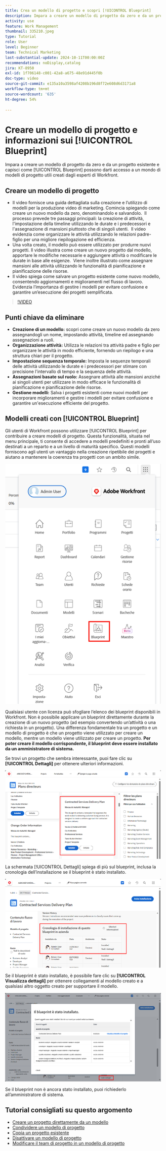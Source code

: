 ```yaml
---
title: Crea un modello di progetto e scopri [!UICONTROL Blueprint]
description: Impara a creare un modello di progetto da zero e da un progetto esistente e comprendi come [!UICONTROL Blueprint] possono darti accesso a un mondo di modelli di progetto utili creati dagli esperti di Workfront.
activity: use
feature: Work Management
thumbnail: 335210.jpeg
type: Tutorial
role: User
level: Beginner
team: Technical Marketing
last-substantial-update: 2024-10-11T00:00:00Z
recommendations: noDisplay,catalog
jira: KT-8950
exl-id: 1f706148-c001-42a8-a675-48e91d445f0b
doc-type: video
source-git-commit: e135a10a3598af4208b196d8f72e608d6d3171a8
workflow-type: tm+mt
source-wordcount: '635'
ht-degree: 54%

---
```


# Creare un modello di progetto e informazioni sui [!UICONTROL Blueprint]


Impara a creare un modello di progetto da zero e da un progetto esistente e capisci come [!UICONTROL Blueprint] possono darti accesso a un mondo di modelli di progetto utili creati dagli esperti di Workfront.

## Creare un modello di progetto

* Il video fornisce una guida dettagliata sulla creazione e l’utilizzo di modelli per la produzione video di marketing. Comincia spiegando come creare un nuovo modello da zero, denominandolo e salvandolo. &#x200B; Il processo prevede tre passaggi principali: la creazione di attività, l&#39;impostazione della timeline utilizzando le durate e i predecessori e l&#39;assegnazione di mansioni piuttosto che di singoli utenti. &#x200B; Il video evidenzia come organizzare le attività utilizzando le relazioni padre-figlio per una migliore riepilogazione ed efficienza. &#x200B;
* Una volta creato, il modello può essere utilizzato per produrre nuovi progetti. Il video illustra come creare un nuovo progetto dal modello, apportare le modifiche necessarie e aggiungere attività o modificare le durate in base alle esigenze. &#x200B; Viene inoltre illustrato come assegnare mansioni alle attività utilizzando le funzionalità di pianificazione e pianificazione delle risorse. &#x200B;
* Il video spiega come salvare un progetto esistente come nuovo modello, consentendo aggiornamenti e miglioramenti nel flusso di lavoro. &#x200B; Evidenzia l’importanza di gestire i modelli per evitare confusione e garantire un’esecuzione dei progetti semplificata. &#x200B;

>[!VIDEO](https://video.tv.adobe.com/v/3415445/?quality=12&learn=on&captions=ita)

## Punti chiave da eliminare

* **Creazione di un modello:** scopri come creare un nuovo modello da zero assegnandogli un nome, impostando attività, timeline ed assegnando assegnazioni a ruoli. &#x200B;
* **Organizzazione attività:** Utilizza le relazioni tra attività padre e figlio per organizzare le attività in modo efficiente, fornendo un riepilogo e una struttura chiari per il progetto. &#x200B;
* **Impostazione sequenza temporale:** Imposta le sequenze temporali delle attività utilizzando le durate e i predecessori per stimare con precisione l&#39;intervallo di tempo e la sequenza delle attività. &#x200B;
* **Assegnazioni basate sul ruolo:** Assegnare attività alle mansioni anziché ai singoli utenti per utilizzare in modo efficace le funzionalità di pianificazione e pianificazione delle risorse. &#x200B;
* **Gestione modelli:** Salva i progetti esistenti come nuovi modelli per incorporare miglioramenti e gestire i modelli per evitare confusione e garantire un&#39;esecuzione efficiente del progetto. &#x200B;


## Modelli creati con [!UICONTROL Blueprint]

Gli utenti di Workfront possono utilizzare [!UICONTROL Blueprint] per contribuire a creare modelli di progetto. Questa funzionalità, situata nel menu principale, ti consente di accedere a modelli predefiniti e pronti all’uso destinati a un reparto e a un livello di maturità specifico. Questi modelli forniscono agli utenti un vantaggio nella creazione ripetibile dei progetti e aiutano a mantenere la coerenza tra progetti con un ambito simile.

![Blueprint nel menu principale](assets/pt-blueprints-01.png)

Qualsiasi utente con licenza può sfogliare l’elenco dei blueprint disponibili in Workfront. Non è possibile applicare un blueprint direttamente durante la creazione di un nuovo progetto (ad esempio convertendo un’attività o una richiesta in un progetto). Una differenza fondamentale tra un progetto e un modello di progetto è che un progetto viene utilizzato per creare un modello, mentre un modello viene utilizzato per creare un progetto. **Per poter creare il modello corrispondente, il blueprint deve essere installato da un amministratore di sistema.**

Se trovi un progetto che sembra interessante, puoi fare clic su **[!UICONTROL Dettagli]** per ottenere ulteriori informazioni.

![Elenco dei blueprint](assets/pt-blueprints-02.png)

La schermata [!UICONTROL Dettagli] spiega di più sul blueprint, inclusa la cronologia dell’installazione se il blueprint è stato installato.

![Dettagli sull’utilizzo di un blueprint](assets/pt-blueprints-03.png)

Se il blueprint è stato installato, è possibile fare clic su **[!UICONTROL Visualizza dettagli]** per ottenere collegamenti al modello creato e a qualsiasi altro oggetto creato per supportare il modello.

![Dettagli sull’installazione di un blueprint](assets/pt-blueprints-04.png)

Se il blueprint non è ancora stato installato, puoi richiederlo all’amministratore di sistema.

## Tutorial consigliati su questo argomento

* [Creare un progetto direttamente da un modello](/help/manage-work/create-and-manage-project-templates/create-a-project-directly-from-a-template.md)
* [Condividere un modello di progetto](/help/manage-work/create-and-manage-project-templates/share-a-project-template.md)
* [Copia un progetto esistente](/help/manage-work/manage-projects/copy-an-existing-project.md)
* [Disattivare un modello di progetto](/help/manage-work/create-and-manage-project-templates/deactivate-a-project-template.md)
* [Modificare il team di progetto in un modello di progetto](/help/manage-work/create-and-manage-project-templates/edit-the-project-team-in-a-project-template.md)
